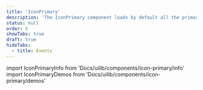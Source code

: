 ```yaml
---
title: 'IconPrimary'
description: 'The IconPrimary component loads by default all the primary icons used internally in the components.'
status: null
order: 5
showTabs: true
draft: true
hideTabs:
  - title: Events
---
```


import IconPrimaryInfo from 'Docs/uilib/components/icon-primary/info'
import IconPrimaryDemos from 'Docs/uilib/components/icon-primary/demos'

<IconPrimaryInfo />
<IconPrimaryDemos />
